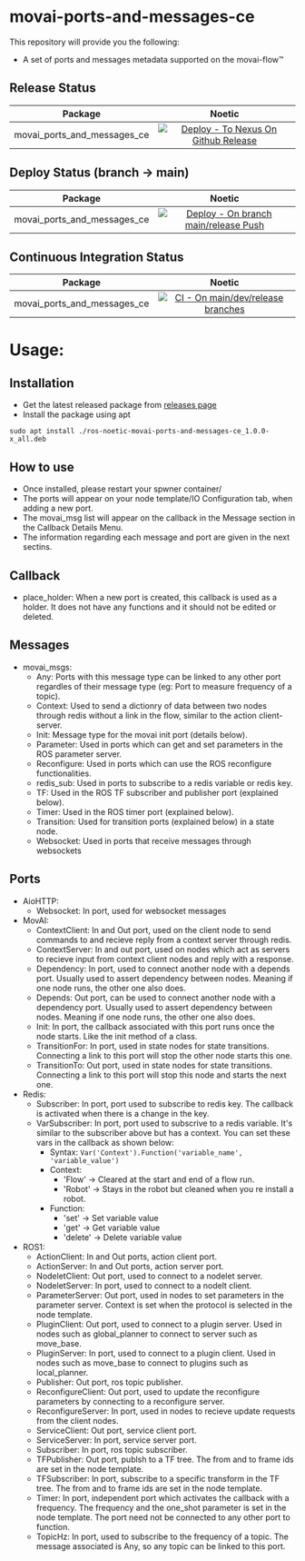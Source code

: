# movai-ports-and-messages-ce

This repository will provide you the following:
- A set of ports and messages metadata supported on the movai-flow&trade;

## Release Status
| Package         | Noetic |
| :---:           | :---:  |
| movai_ports_and_messages_ce      | [![Deploy - To Nexus On Github Release](https://github.com/MOV-AI/movai_ports_and_messages_ce/actions/workflows/DeployOnGitRelease.yml/badge.svg)](https://github.com/MOV-AI/movai_ports_and_messages_ce/actions/workflows/DeployOnGitRelease.yml)

## Deploy Status (branch → main)
| Package         | Noetic |
| :---:           | :---:  |
| movai_ports_and_messages_ce      | [![Deploy - On branch main/release Push](https://github.com/MOV-AI/movai_ports_and_messages_ce/actions/workflows/DeployOnMergeMain.yml/badge.svg)](https://github.com/MOV-AI/movai_ports_and_messages_ce/actions/workflows/DeployOnMergeMain.yml)

## Continuous Integration Status

| Package         | Noetic |
| :---:           | :---:  |
| movai_ports_and_messages_ce  | [![CI - On main/dev/release branches](https://github.com/MOV-AI/movai_ports_and_messages_ce/actions/workflows/TestOnPR.yml/badge.svg)](https://github.com/MOV-AI/movai_ports_and_messages_ce/actions/workflows/TestOnPR.yml)


# Usage:

## Installation
- Get the latest released package from [releases page](https://github.com/MOV-AI/movai_ports_and_messages_ce/releases)
- Install the package using apt
```
sudo apt install ./ros-noetic-movai-ports-and-messages-ce_1.0.0-x_all.deb
```

## How to use
- Once installed, please restart your spwner container/
- The ports will appear on your node template/IO Configuration tab, when adding a new port.
- The movai_msg list will appear on the callback in the Message section in the Callback Details Menu.
- The information regarding each message and port are given in the next sectins.

## Callback
- place_holder: When a new port is created, this callback is used as a holder. It does not have any functions and it should not be edited or deleted.

## Messages
- movai_msgs:
  - Any: Ports with this message type can be linked to any other port regardles of their message type (eg: Port to measure frequency of a topic).
  - Context: Used to send a dictionry of data between two nodes through redis without a link in the flow, similar to the action client-server.
  - Init: Message type for the movai init port (details below).
  - Parameter: Used in ports which can get and set parameters in the ROS parameter server.
  - Reconfigure: Used in ports which can use the ROS reconfigure functionalities.
  - redis_sub: Used in ports to subscribe to a redis variable or redis key.
  - TF: Used in the ROS TF subscriber and publisher port (explained below).
  - Timer: Used in the ROS timer port (explained below).
  - Transition: Used for transition ports (explained below) in a state node.
  - Websocket: Used in ports that receive messages through websockets

## Ports
- AioHTTP:
  - Websocket: In port, used for websocket messages
- MovAI:
  - ContextClient: In and Out port, used on the client node to send commands to and recieve reply from a context server through redis.
  - ContextServer: In and out port, used on nodes which act as servers to recieve input from context client nodes and reply with a response.
  - Dependency: In port, used to connect another node with a depends port. Usually used to assert dependency between nodes. Meaning if one node runs, the other one also does.
  - Depends: Out port, can be used to connect another node with a dependency port. Usually used to assert dependency between nodes. Meaning if one node runs, the other one also does.   
  - Init: In port, the callback associated with this port runs once the node starts. Like the init method of a class.
  - TransitionFor: In port, used in state nodes for state transitions. Connecting a link to this port will stop the other node starts this one.
  - TransitionTo:  Out port, used in state nodes for state transitions. Connecting a link to this port will stop this node and starts the next one.
- Redis:
  - Subscriber: In port, port used to subscribe to redis key. The callback is activated when there is a change in the key.
  - VarSubscriber: In port, port used to subscrive to a redis variable. It's similar to the subscriber above but has a context. You can set these vars in the callback as shown below:
    - Syntax: ```Var('Context').Function('variable_name', 'variable_value')```
    - Context:
      - 'Flow' -> Cleared at the start and end of a flow run.
      - 'Robot' -> Stays in the robot but cleaned when you re install a robot.
    - Function:
      - 'set' -> Set variable value
      - 'get' -> Get variable value
      - 'delete' -> Delete variable value
- ROS1:
  - ActionClient: In and Out ports, action client port.
  - ActionServer: In and Out ports, action server port.
  - NodeletClient: Out port, used to connect to a nodelet server.
  - NodeletServer: In port, used to connect to a nodelt client.
  - ParameterServer: Out port, used in nodes to set parameters in the parameter server. Context is set when the protocol is selected in the node template.
  - PluginClient: Out port, used to connect to a plugin server. Used in nodes such as global_planner to connect to server such as move_base.
  - PluginServer: In port, used to connect to a plugin client. Used in nodes such as move_base to connect to plugins such as local_planner. 
  - Publisher: Out port, ros topic publisher.
  - ReconfigureClient: Out port, used to update the reconfigure parameters by connecting to a reconfigure server.
  - ReconfigureServer: In port, used in nodes to recieve update requests from the client nodes.
  - ServiceClient: Out port, service client port.
  - ServiceServer: In port, service server port.
  - Subscriber: In port, ros topic subscriber.
  - TFPublisher: Out port, publsh to a TF tree. The from and to frame ids are set in the node template.
  - TFSubscriber: In port, subscribe to a specific transform in the TF tree. The from and to frame ids are set in the node template.
  - Timer: In port, independent port which activates the callback with a frequency. The frequency and the one_shot parameter is set in the node template. The port need not be connected to any other port to function.
  - TopicHz: In port, used to subscribe to the frequency of a topic. The message associated is Any, so any topic can be linked to this port.
